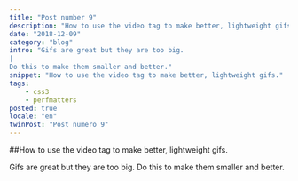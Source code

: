 ```yaml
---
title: "Post number 9"
description: "How to use the video tag to make better, lightweight gifs."
date: "2018-12-09"
category: "blog"
intro: "Gifs are great but they are too big.
|
Do this to make them smaller and better."
snippet: "How to use the video tag to make better, lightweight gifs."
tags:
    - css3
    - perfmatters
posted: true
locale: "en"
twinPost: "Post numero 9"
---
```


##How to use the video tag to make better, lightweight gifs.

Gifs are great but they are too big. Do this to make them smaller and better.